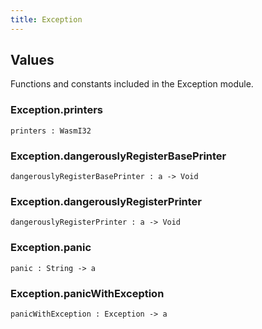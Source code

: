 ```yaml
---
title: Exception
---
```


## Values

Functions and constants included in the Exception module.

### Exception.**printers**

```grain
printers : WasmI32
```

### Exception.**dangerouslyRegisterBasePrinter**

```grain
dangerouslyRegisterBasePrinter : a -> Void
```

### Exception.**dangerouslyRegisterPrinter**

```grain
dangerouslyRegisterPrinter : a -> Void
```

### Exception.**panic**

```grain
panic : String -> a
```

### Exception.**panicWithException**

```grain
panicWithException : Exception -> a
```

